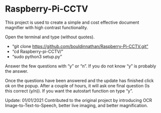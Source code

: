 # Raspberry-Pi-CCTV
This project is used to create a simple and cost effective document magnifier with high contrast functionality. 

Open the terminal and type (without quotes).
* “git clone https://github.com/bouldinnathan/Raspberry-Pi-CCTV.git”
* “cd Raspberry-pi-CCTV/”</br>
* “sudo python3 setup.py”</br>
  
Answer the few questions with “y” or “n”.
If you do not know “y” is probably the answer.

Once the questions have been answered and the update has finished click ok on the popup.
After a couple of hours, it will ask one final question (Is this correct (y/n)).
If you want the autostart function on type “y”.

Update: 01/01/2021
Contributed to the original project by introducing OCR Image-to-Text-to-Speech, better live imaging, and better magnification.

